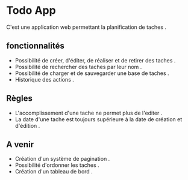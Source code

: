 # Todo App
C'est une application web permettant la planification de taches .

## fonctionnalités
- Possibilité de créer, d'éditer, de réaliser et de retirer des taches .
- Possibilité de rechercher des taches par leur nom .
- Possibilité de charger et de sauvegarder une base de taches .
- Historique des actions .

## Règles
- L'accomplissement d'une tache ne permet plus de l'editer .
- La date d'une tache est toujours supérieure à la date de création et d'édition .

## A venir
- Création d'un système de pagination .
- Possibilité d'ordonner les taches .
- Création d'un tableau de bord .
